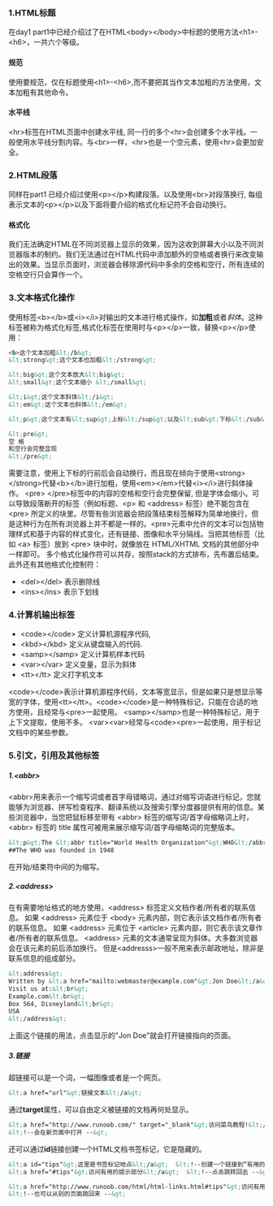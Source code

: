 ### 1.HTML标题
在day1 part1中已经介绍过了在HTML&lt;body&gt;&lt;/body&gt;中标题的使用方法&lt;h1&gt;-&lt;h6&gt;，一共六个等级。

#### 规范
使用要规范，仅在标题使用&lt;h1&gt;-&lt;h6&gt;,而不要把其当作文本加粗的方法使用，文本加粗有其他命令。

#### 水平线
&lt;hr&gt;标签在HTML页面中创建水平线, 同一行的多个&lt;hr&gt;会创建多个水平线。一般使用水平线分割内容。与&lt;br&gt;一样，&lt;hr&gt;也是一个空元素，使用&lt;hr&gt;会更加安全。

### 2.HTML段落
同样在part1 已经介绍过使用&lt;p&gt;&lt;/p&gt;构建段落。以及使用&lt;br&gt;对段落换行, 每组表示文本的&lt;p&gt;&lt;/p&gt;以及下面将要介绍的格式化标记符不会自动换行。

#### 格式化
我们无法确定HTML在不同浏览器上显示的效果，因为这收到屏幕大小以及不同浏览器版本的制约。我们无法通过在HTML代码中添加额外的空格或者换行来改变输出的效果。当显示页面时，浏览器会移除源代码中多余的空格和空行，所有连续的空格空行只会算作一个。

### 3.文本格式化操作
使用标签&lt;b&gt;&lt;/b&gt;或&lt;i&gt;&lt;/i&gt;对输出的文本进行格式操作，如**加粗**或者*斜体*。这种标签被称为格式化标签,格式化标签在使用时与&lt;p&gt;&lt;/p&gt;一致，替换&lt;p&gt;&lt;/p&gt;使用：
```html
<b>这个文本加粗&lt;/b&gt;
&lt;strong&gt;这个文本也加粗&lt;/strong&gt;

&lt;big&gt;这个文本放大&lt;big&gt;
&lt;small&gt;这个文本缩小 &lt;/small&gt;

&lt;i&gt;这个文本斜体&lt;/i&gt;
&lt;em&gt;这个文本也斜体&lt;/em&gt;

&lt;p&gt;这个文本有&lt;sup&gt;上标&lt;/sup&gt;以及&lt;sub&gt;下标&lt;/sub&gt;&lt;/p&gt; 

&lt;pre&gt;
空 格
和空行会完整显现
&lt;/pre&gt;
```
需要注意，使用上下标的行前后会自动换行，而且现在倾向于使用&lt;strong&gt;&lt;/strong&gt;代替&lt;b&gt;&lt;/b&gt;进行加粗，使用&lt;em&gt;&lt;/em&gt;代替&lt;i&gt;&lt;/i&gt;进行斜体操作。
&lt;pre&gt; &lt;/pre&gt;标签中的内容的空格和空行会完整保留, 但是字体会缩小。可以导致段落断开的标签（例如标题、&lt;p&gt; 和 &lt;address&gt; 标签）绝不能包含在&lt;pre&gt; 所定义的块里。尽管有些浏览器会把段落结束标签解释为简单地换行，但是这种行为在所有浏览器上并不都是一样的。&lt;pre&gt;元素中允许的文本可以包括物理样式和基于内容的样式变化，还有链接、图像和水平分隔线。当把其他标签（比如 &lt;a&gt; 标签）放到 &lt;pre&gt; 块中时，就像放在 HTML/XHTML 文档的其他部分中一样即可。
多个格式化操作符可以共存，按照stack的方式排布，先布置后结束。此外还有其他格式化控制符：
* &lt;del&gt;&lt;/del&gt; 表示删除线
* &lt;ins&gt;&lt;/ins&gt; 表示下划线

### 4.计算机输出标签
* &lt;code&gt;&lt;/code&gt; 定义计算机源程序代码,
* &lt;kbd&gt;&lt;/kbd&gt; 定义从键盘输入的代码.
* &lt;samp&gt;&lt;/samp&gt; 定义计算机样本代码
* &lt;var&gt;&lt;/var&gt; 定义变量，显示为斜体
* &lt;tt&gt;&lt;/tt&gt; 定义打字机文本

&lt;code&gt;&lt;/code&gt;表示计算机源程序代码，文本等宽显示，但是如果只是想显示等宽的字体，使用&lt;tt&gt;&lt;/tt&gt;。&lt;code&gt;&lt;/code&gt;是一种特殊标记，只能在合适的地方使用，且经常与&lt;pre&gt;一起使用。
&lt;samp&gt;&lt;/samp&gt;也是一种特殊标记，用于上下文提取，使用不多。
&lt;var&gt;&lt;var&gt;经常与&lt;code&gt;&lt;pre&gt;一起使用，用于标记文档中的某些参数。

### 5.引文，引用及其他标签
##### 1.&lt;abbr&gt;
&lt;abbr&gt;用来表示一个缩写词或者首字母错略词，通过对缩写词语进行标记，您就能够为浏览器、拼写检查程序、翻译系统以及搜索引擎分度器提供有用的信息。某些浏览器中，当您把鼠标移至带有 &lt;abbr&gt; 标签的缩写词/首字母缩略词上时，&lt;abbr&gt; 标签的 title 属性可被用来展示缩写词/首字母缩略词的完整版本。

```html
&lt;p&gt;The &lt;abbr title="World Health Organization"&gt;WHO&lt;/abbr&gt; was founded in 1948.&lt;/p&gt;
##The WHO was founded in 1948
```
在开始/结束符中间的为缩写。

##### 2.&lt;address&gt;
在有需要地址格式的地方使用，&lt;address&gt; 标签定义文档作者/所有者的联系信息。
如果 &lt;address&gt; 元素位于 &lt;body&gt; 元素内部，则它表示该文档作者/所有者的联系信息。
如果 &lt;address&gt; 元素位于 &lt;article&gt; 元素内部，则它表示该文章作者/所有者的联系信息。
&lt;address&gt; 元素的文本通常呈现为斜体。大多数浏览器会在该元素的前后添加换行。
但是&lt;addresss&gt;一般不用来表示邮政地址，除非是联系信息的组成部分。
```html
&lt;address&gt;
Written by &lt;a href="mailto:webmaster@example.com"&gt;Jon Doe&lt;/a&gt;.&lt;br&gt; 
Visit us at:&lt;br&gt;
Example.com&lt;br&gt;
Box 564, Disneyland&lt;br&gt;
USA
&lt;/address&gt;
```
上面这个链接的用法，点击显示的"Jon Doe"就会打开链接指向的页面。

##### 3.链接
超链接可以是一个词，一幅图像或者是一个网页。
```html
&lt;a href="url"&gt;链接文本&lt;/a&gt;
```
通过**target**属性，可以自由定义被链接的文档再何处显示。
```html
&lt;a href="http://www.runoob.com/" target="_blank"&gt;访问菜鸟教程!&lt;/a&gt; 
&lt;!--会在新页面中打开 --&gt;
```
还可以通过**id**链接创建一个HTML文档书签标记，它是隐藏的。
```html
&lt;a id="tips"&gt;这里是书签标记地点&lt;/a&gt;  &lt;!--创建一个链接到“有用的提示部分” --&gt;
&lt;a href="#tips"&gt;访问有用的提示部分&lt;/a&gt;  &lt;!--点击跳转回去 --&gt;

&lt;a href="http://www.runoob.com/html/html-links.html#tips"&gt;访问有用的提示部分&lt;/a&gt;
&lt;!--也可以从别的页面跳回来 --&gt;
```
